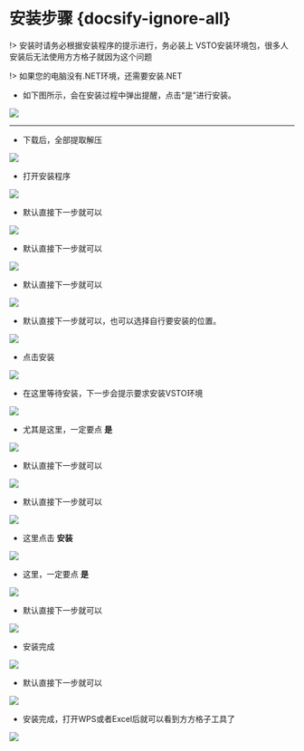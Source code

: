 # 安装步骤 {docsify-ignore-all}

!> 安装时请务必根据安装程序的提示进行，务必装上 VSTO安装环境包，很多人安装后无法使用方方格子就因为这个问题

!> 如果您的电脑没有.NET环境，还需要安装.NET

- 如下图所示，会在安装过程中弹出提醒，点击“是”进行安装。


![](/images/vsto.png)

---
-  下载后，全部提取解压

![](/images/251d3247-f02b-4ff6-a877-1fa2292d8dbd.png)

-  打开安装程序

![](/images/PddScreenShot_20241230155609.png)

- 默认直接下一步就可以

![](/images/PddScreenShot_20241230155716.png)

- 默认直接下一步就可以

![](/images/PddScreenShot_20241230155723.png)

- 默认直接下一步就可以

![](/images/PddScreenShot_20241230155729.png)

- 默认直接下一步就可以，也可以选择自行要安装的位置。

![](/images/PddScreenShot_20241230155738.png)

- 点击安装

![](/images/PddScreenShot_20241230155746.png)

- 在这里等待安装，下一步会提示要求安装VSTO环境

![](/images/PddScreenShot_20241230155751.png)

- 尤其是这里，一定要点 **是**

![](/images/QQ20241230-155826.png)

- 默认直接下一步就可以

![](/images/QQ20241230-155837.png)

- 默认直接下一步就可以

![](/images/QQ20241230-155843.png)

- 这里点击 **安装** 

![](/images/QQ20241230-155848.png)

- 这里，一定要点 **是**

![](/images/QQ20241230-155900.png)

- 默认直接下一步就可以

![](/images/QQ20241230-155907.png)

- 安装完成

![](/images/QQ20241230-155915.png)

- 默认直接下一步就可以

![](/images/QQ20241230-155924.png)

- 安装完成，打开WPS或者Excel后就可以看到方方格子工具了

![](/images/QQ20241230-155932.png)
